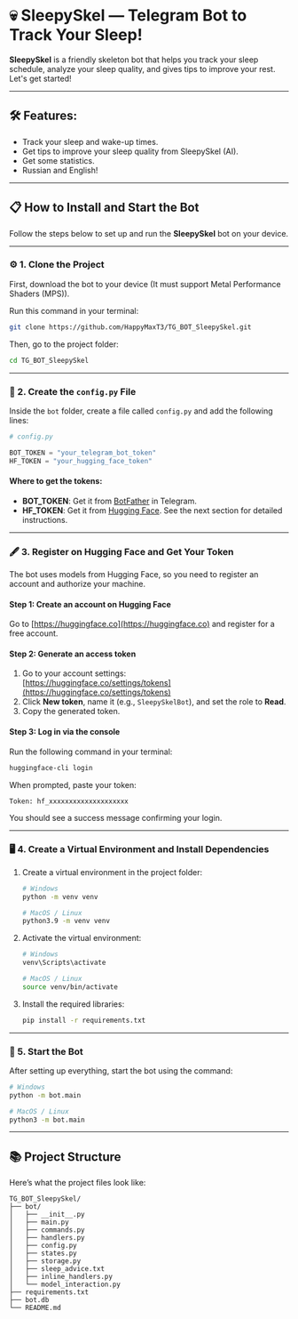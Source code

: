 # 💀 SleepySkel — Telegram Bot to Track Your Sleep!

**SleepySkel** is a friendly skeleton bot that helps you track your sleep schedule, analyze your sleep quality, and gives tips to improve your rest. Let's get started!

---

## 🛠 Features:
- Track your sleep and wake-up times.
- Get tips to improve your sleep quality from SleepySkel (AI).
- Get some statistics.
- Russian and English!

---

## 📋 How to Install and Start the Bot

Follow the steps below to set up and run the **SleepySkel** bot on your device.

---

### ⚙️ 1. Clone the Project

First, download the bot to your device (It must support Metal Performance Shaders (MPS)).

Run this command in your terminal:

```bash
git clone https://github.com/HappyMaxT3/TG_BOT_SleepySkel.git
```

Then, go to the project folder:

```bash
cd TG_BOT_SleepySkel
```

---

### 📄 2. Create the `config.py` File

Inside the `bot` folder, create a file called `config.py` and add the following lines:

```python
# config.py

BOT_TOKEN = "your_telegram_bot_token"
HF_TOKEN = "your_hugging_face_token"
```

#### Where to get the tokens:
- **BOT_TOKEN**: Get it from [BotFather](https://t.me/botfather) in Telegram.
- **HF_TOKEN**: Get it from [Hugging Face](https://huggingface.co). See the next section for detailed instructions.

---

### 🖋️ 3. Register on Hugging Face and Get Your Token

The bot uses models from Hugging Face, so you need to register an account and authorize your machine.

#### Step 1: Create an account on Hugging Face  
Go to [https://huggingface.co](https://huggingface.co) and register for a free account.

#### Step 2: Generate an access token  
1. Go to your account settings:  
   [https://huggingface.co/settings/tokens](https://huggingface.co/settings/tokens)
2. Click **New token**, name it (e.g., `SleepySkelBot`), and set the role to **Read**.
3. Copy the generated token.

#### Step 3: Log in via the console  
Run the following command in your terminal:

```bash
huggingface-cli login
```

When prompted, paste your token:

```plaintext
Token: hf_xxxxxxxxxxxxxxxxxxxx
```

You should see a success message confirming your login.

---

### 🖥️ 4. Create a Virtual Environment and Install Dependencies

1. Create a virtual environment in the project folder:

   ```bash
   # Windows
   python -m venv venv

   # MacOS / Linux
   python3.9 -m venv venv
   ```

2. Activate the virtual environment:

   ```bash
   # Windows
   venv\Scripts\activate

   # MacOS / Linux
   source venv/bin/activate
   ```

3. Install the required libraries:

   ```bash
   pip install -r requirements.txt
   ```

---

### 🚀 5. Start the Bot

After setting up everything, start the bot using the command:

```bash
# Windows
python -m bot.main

# MacOS / Linux
python3 -m bot.main
```

---

## 📚 Project Structure

Here’s what the project files look like:

```
TG_BOT_SleepySkel/
├── bot/
│   ├── __init__.py
│   ├── main.py
│   ├── commands.py
│   ├── handlers.py
│   ├── config.py
│   ├── states.py
│   ├── storage.py
│   ├── sleep_advice.txt
│   ├── inline_handlers.py
│   └── model_interaction.py
├── requirements.txt
├── bot.db
└── README.md
```
